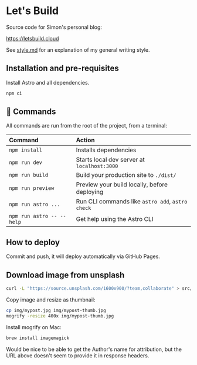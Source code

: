 # Let's Build

Source code for Simon's personal blog:

https://letsbuild.cloud

See [style.md](style.md) for an explanation of my general writing style.

## Installation and pre-requisites

Install Astro and all dependencies.

```sh
npm ci
```

## 🧞 Commands

All commands are run from the root of the project, from a terminal:

| Command                   | Action                                           |
| :------------------------ | :----------------------------------------------- |
| `npm install`             | Installs dependencies                            |
| `npm run dev`             | Starts local dev server at `localhost:3000`      |
| `npm run build`           | Build your production site to `./dist/`          |
| `npm run preview`         | Preview your build locally, before deploying     |
| `npm run astro ...`       | Run CLI commands like `astro add`, `astro check` |
| `npm run astro -- --help` | Get help using the Astro CLI                     |

## How to deploy

Commit and push, it will deploy automatically via GitHub Pages.

## Download image from unsplash

```sh
curl -L "https://source.unsplash.com/1600x900/?team,collaborate" > src/img/team1.jpg
```

Copy image and resize as thumbnail:

```sh
cp img/mypost.jpg img/mypost-thumb.jpg
mogrify -resize 400x img/mypost-thumb.jpg
```

Install mogrify on Mac:

```sh
brew install imagemagick
```

Would be nice to be able to get the Author's name for attribution, but the URL above doesn't seem to provide it in response headers.